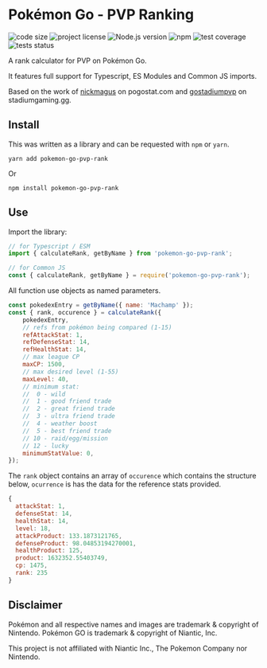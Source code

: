 # Pokémon Go - PVP Ranking

![code size](https://img.shields.io/github/languages/code-size/pedrosancao/pokemon-go-pvp-rank)
![project license](https://img.shields.io/github/license/pedrosancao/pokemon-go-pvp-rank)
![Node.js version](https://img.shields.io/badge/node->%3D13.2.0-blue)
![npm](https://img.shields.io/npm/v/pokemon-go-pvp-rank)
![test coverage](https://img.shields.io/codecov/c/github/pedrosancao/pokemon-go-pvp-rank)
![tests status](https://img.shields.io/github/workflow/status/pedrosancao/pokemon-go-pvp-rank/yarn?label=tests)

A rank calculator for PVP on Pokémon Go.

It features full support for Typescript, ES Modules and Common JS imports.

Based on the work of [nickmagus][pogostat-reddit] on pogostat.com
and [gostadiumpvp][gostadiumpvp] on stadiumgaming.gg.

## Install

This was written as a library and can be requested with `npm` or `yarn`.

`yarn add pokemon-go-pvp-rank`

Or 

`npm install pokemon-go-pvp-rank`

## Use

Import the library:

```javascript
// for Typescript / ESM
import { calculateRank, getByName } from 'pokemon-go-pvp-rank';

// for Common JS
const { calculateRank, getByName } = require('pokemon-go-pvp-rank');
```

All function use objects as named parameters.

```javascript
const pokedexEntry = getByName({ name: 'Machamp' });
const { rank, occurence } = calculateRank({
    pokedexEntry,
    // refs from pokémon being compared (1-15)
    refAttackStat: 1,
    refDefenseStat: 14,
    refHealthStat: 14,
    // max league CP
    maxCP: 1500,
    // max desired level (1-55)
    maxLevel: 40,
    // minimum stat:
    //  0 - wild
    //  1 - good friend trade
    //  2 - great friend trade
    //  3 - ultra friend trade
    //  4 - weather boost
    //  5 - best friend trade
    // 10 - raid/egg/mission
    // 12 - lucky
    minimumStatValue: 0,
});
```

The `rank` object contains an array of `occurence` which contains the structure below,
`ocurrence` is has the data for the reference stats provided.

```javascript
{
  attackStat: 1,
  defenseStat: 14,
  healthStat: 14,
  level: 18,
  attackProduct: 133.1873121765,
  defenseProduct: 98.04853194270001,
  healthProduct: 125,
  product: 1632352.55403749,
  cp: 1475,
  rank: 235
}

```

## Disclaimer

Pokémon and all respective names and images are trademark & copyright of
Nintendo. Pokémon GO is trademark & copyright of Niantic, Inc.

This project is not affiliated with Niantic Inc., The Pokemon Company nor Nintendo.

[pogostat-reddit]: https://www.reddit.com/r/TheSilphRoad/comments/bwtsqg/pvp_iv_rank_calculator/
[nickmagus]: https://www.reddit.com/user/nickmagus/
[gostadiumpvp]: https://www.twitter.com/gostadiumpvp
